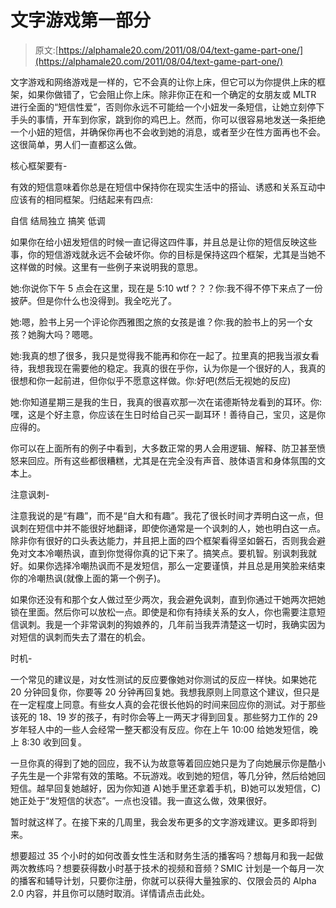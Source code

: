 # 文字游戏第一部分

> 原文:[https://alphamale20.com/2011/08/04/text-game-part-one/](https://alphamale20.com/2011/08/04/text-game-part-one/)

文字游戏和网络游戏是一样的，它不会真的让你上床，但它可以为你提供上床的框架，如果你做错了，它会阻止你上床。除非你正在和一个确定的女朋友或 MLTR 进行全面的“短信性爱”，否则你永远不可能给一个小妞发一条短信，让她立刻停下手头的事情，开车到你家，跳到你的鸡巴上。然而，你可以很容易地发送一条拒绝一个小妞的短信，并确保你再也不会收到她的消息，或者至少在性方面再也不会。这很简单，男人们一直都这么做。

核心框架要有-

有效的短信意味着你总是在短信中保持你在现实生活中的搭讪、诱惑和关系互动中应该有的相同框架。归结起来有四点:

自信
结局独立
搞笑
低调

如果你在给小妞发短信的时候一直记得这四件事，并且总是让你的短信反映这些事，你的短信游戏就永远不会破坏你。你的目标是保持这四个框架，尤其是当她不这样做的时候。这里有一些例子来说明我的意思。

她:你说你下午 5 点会在这里，现在是 5:10 wtf？？？你:我不得不停下来点了一份披萨。但是你什么也没得到。我全吃光了。

她:嗯，脸书上另一个评论你西雅图之旅的女孩是谁？你:我的脸书上的另一个女孩？她胸大吗？嗯嗯。

她:我真的想了很多，我只是觉得我不能再和你在一起了。拉里真的把我当淑女看待，我想我现在需要他的稳定。我真的很在乎你，认为你是一个很好的人，我真的很想和你一起前进，但你似乎不愿意这样做。你:好吧(然后无视她的反应)

她:你知道星期三是我的生日，我真的很喜欢那一次在诺德斯特龙看到的耳环。你:嘿，这是个好主意，你应该在生日时给自己买一副耳环！善待自己，宝贝，这是你应得的。

你可以在上面所有的例子中看到，大多数正常的男人会用逻辑、解释、防卫甚至愤怒来回应。所有这些都很糟糕，尤其是在完全没有声音、肢体语言和身体氛围的文本上。

注意讽刺-

注意我说的是“有趣”，而不是“自大和有趣”。我花了很长时间才弄明白这一点，但讽刺在短信中并不能很好地翻译，即使你通常是一个讽刺的人，她也明白这一点。除非你有很好的口头表达能力，并且把上面的四个框架看得坚如磐石，否则我会避免对文本冷嘲热讽，直到你觉得你真的记下来了。搞笑点。要机智。别讽刺我就好。如果你选择冷嘲热讽而不是发短信，那么一定要谨慎，并且总是用笑脸来结束你的冷嘲热讽(就像上面的第一个例子)。

如果你还没有和那个女人做过至少两次，我会避免讽刺，直到你通过干她两次把她锁在里面。然后你可以放松一点。即使是和你有持续关系的女人，你也需要注意短信讽刺。我是一个非常讽刺的狗娘养的，几年前当我弄清楚这一切时，我确实因为对短信的讽刺而失去了潜在的机会。

时机-

一个常见的建议是，对女性测试的反应要像她对你测试的反应一样快。如果她花 20 分钟回复你，你要等 20 分钟再回复她。我想我原则上同意这个建议，但只是在一定程度上同意。有些女人真的会花很长他妈的时间来回应你的测试。对于那些该死的 18、19 岁的孩子，有时你会等上一两天才得到回复。那些努力工作的 29 岁年轻人中的一些人会经常一整天都没有反应。你在上午 10:00 给她发短信，晚上 8:30 收到回复。

一旦你真的得到了她的回应，我不认为故意等着回应她只是为了向她展示你是酷小子先生是一个非常有效的策略。不玩游戏。收到她的短信，等几分钟，然后给她回短信。越早回复她越好，因为你知道 A)她手里还拿着手机，B)她可以发短信，C)她正处于“发短信的状态”。一点也没错。我一直这么做，效果很好。

暂时就这样了。在接下来的几周里，我会发布更多的文字游戏建议。更多即将到来。

想要超过 35 个小时的如何改善女性生活和财务生活的播客吗？想每月和我一起做两次教练吗？想要获得数小时基于技术的视频和音频？SMIC 计划是一个每月一次的播客和辅导计划，只要你注册，你就可以获得大量独家的、仅限会员的 Alpha 2.0 内容，并且你可以随时取消。详情请点击此处。